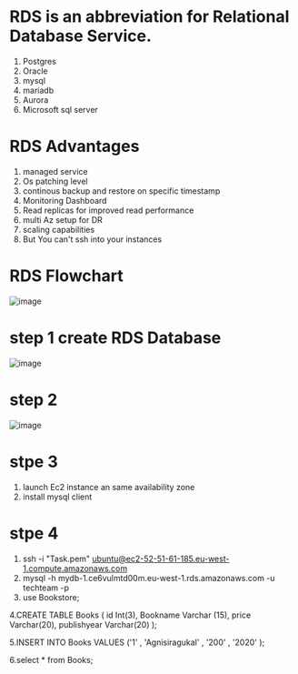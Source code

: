 # RDS is an abbreviation for Relational Database Service.
  
  1. Postgres
  2. Oracle
  3. mysql 
  4. mariadb
  5. Aurora
  6. Microsoft sql server

# RDS Advantages

 1. managed service
 2. Os patching level
 3. continous backup and restore on specific timestamp
 4. Monitoring Dashboard
 5. Read replicas for improved read performance
 6. multi Az setup for DR
 7. scaling capabilities
 8. But You can't ssh into your instances

# RDS Flowchart

![image](https://user-images.githubusercontent.com/42309948/147873078-11dbe3b8-5b8f-4617-9d2a-3a428326d9e7.png)

# step 1 create RDS Database

![image](https://user-images.githubusercontent.com/42309948/147876834-5eeaec15-0895-4dfb-864c-55f5d528f1ea.png)

# step 2 

![image](https://user-images.githubusercontent.com/42309948/147877155-bf7d32d6-3468-46bd-9207-b6720145e78b.png)

# stpe 3
  
  1. launch Ec2 instance an same availability zone
  2. install mysql client 

# stpe 4 

 1. ssh -i "Task.pem" ubuntu@ec2-52-51-61-185.eu-west-1.compute.amazonaws.com
 2. mysql -h mydb-1.ce6vulmtd00m.eu-west-1.rds.amazonaws.com -u techteam -p 
 3. use Bookstore;

 4.CREATE TABLE Books ( id Int(3), Bookname Varchar (15), price Varchar(20), publishyear Varchar(20) ); 

 5.INSERT INTO Books VALUES ('1' , 'Agnisiragukal' , '200' , '2020' );

 6.select * from Books;








